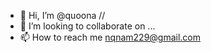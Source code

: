 - 👋 Hi, I’m @quoona
//
- 💞️ I’m looking to collaborate on ...
- 📫 How to reach me nqnam229@gmail.com

<!---
quoona/quoona is a ✨ special ✨ repository because its `README.md` (this file) appears on your GitHub profile.
You can click the Preview link to take a look at your changes.
--->
